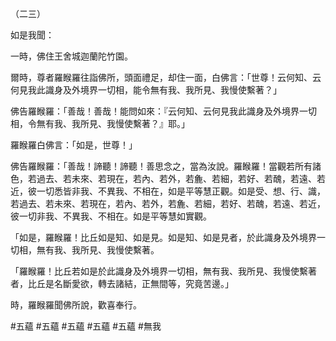 （二三）

如是我聞：

一時，佛住王舍城迦蘭陀竹園。

爾時，尊者羅睺羅往詣佛所，頭面禮足，却住一面，白佛言：「世尊！云何知、云何見我此識身及外境界一切相，能令無有我、我所見、我慢使繫著？」

佛告羅睺羅：「善哉！善哉！能問如來：『云何知、云何見我此識身及外境界一切相，令無有我、我所見、我慢使繫著？』耶。」

羅睺羅白佛言：「如是，世尊！」

佛告羅睺羅：「善哉！諦聽！諦聽！善思念之，當為汝說。羅睺羅！當觀若所有諸色，若過去、若未來、若現在，若內、若外，若麁、若細，若好、若醜，若遠、若近，彼一切悉皆非我、不異我、不相在，如是平等慧正觀。如是受、想、行、識，若過去、若未來、若現在，若內、若外，若麁、若細，若好、若醜，若遠、若近，彼一切非我、不異我、不相在。如是平等慧如實觀。

「如是，羅睺羅！比丘如是知、如是見。如是知、如是見者，於此識身及外境界一切相，無有我、我所見、我慢使繫著。

「羅睺羅！比丘若如是於此識身及外境界一切相，無有我、我所見、我慢使繫著者，比丘是名斷愛欲，轉去諸結，正無間等，究竟苦邊。」

時，羅睺羅聞佛所說，歡喜奉行。




#五蘊
#五蘊
#五蘊
#五蘊
#五蘊
#無我
